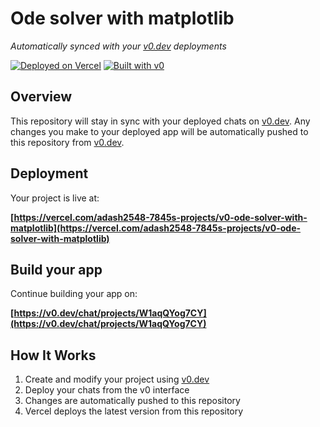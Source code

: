 # Ode solver with matplotlib

*Automatically synced with your [v0.dev](https://v0.dev) deployments*

[![Deployed on Vercel](https://img.shields.io/badge/Deployed%20on-Vercel-black?style=for-the-badge&logo=vercel)](https://vercel.com/adash2548-7845s-projects/v0-ode-solver-with-matplotlib)
[![Built with v0](https://img.shields.io/badge/Built%20with-v0.dev-black?style=for-the-badge)](https://v0.dev/chat/projects/W1aqQYog7CY)

## Overview

This repository will stay in sync with your deployed chats on [v0.dev](https://v0.dev).
Any changes you make to your deployed app will be automatically pushed to this repository from [v0.dev](https://v0.dev).

## Deployment

Your project is live at:

**[https://vercel.com/adash2548-7845s-projects/v0-ode-solver-with-matplotlib](https://vercel.com/adash2548-7845s-projects/v0-ode-solver-with-matplotlib)**

## Build your app

Continue building your app on:

**[https://v0.dev/chat/projects/W1aqQYog7CY](https://v0.dev/chat/projects/W1aqQYog7CY)**

## How It Works

1. Create and modify your project using [v0.dev](https://v0.dev)
2. Deploy your chats from the v0 interface
3. Changes are automatically pushed to this repository
4. Vercel deploys the latest version from this repository